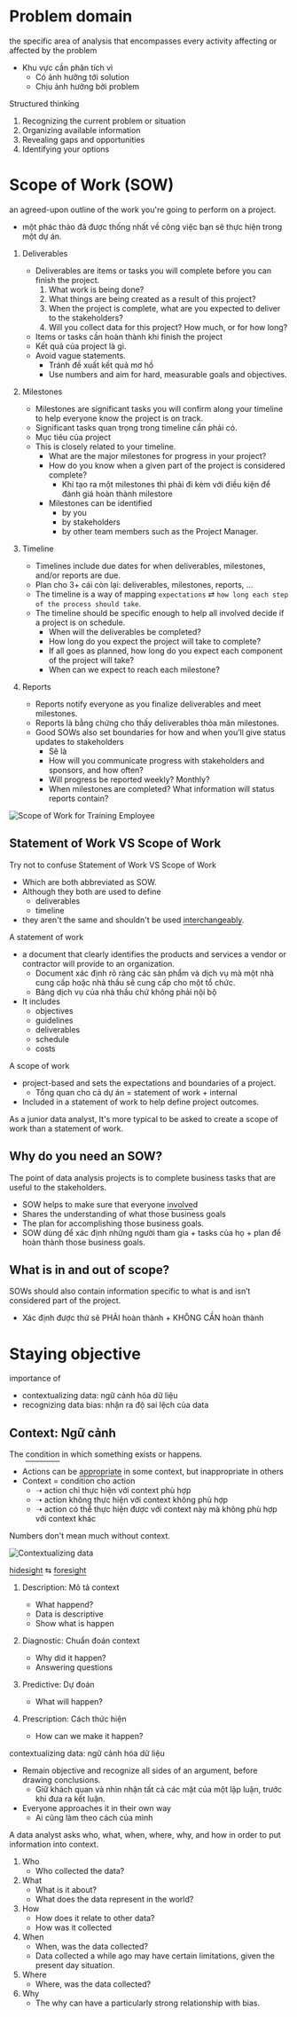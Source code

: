 <style>
[tooltip] {
    position: relative;
    padding-bottom: 0.25px;
    border-bottom: solid 1px;
    text-decoration: none;
}

[tooltip]::before {
    display: none;
    content: attr(title);
    background-color: #6fa2fa;
    justify-content: center;
    border-radius: 3px;
    width: max-content;
    position: absolute;
    bottom: 100%;
    left: 50%;
    transform: translateX(-50%);
    text-align: center;
    padding: 0.25rem;
    max-width: 160px;
    word-break: keep-all;
    font-size: 0.75rem;
}

[tooltip]:hover::before {
    display: block;
}

[underline] {
    padding-bottom: 0.25rem;
    border-bottom: solid 1px;
    text-decoration: none;
}
</style>

# Problem domain
the specific area of analysis that encompasses every activity affecting or affected by the problem
- Khu vực cần phân tích vì
    - Có ảnh hưởng tới solution
    - Chịu ảnh hưởng bởi problem

Structured thinking
1. Recognizing the current problem or situation
1. Organizing available information 
1. Revealing gaps and opportunities
1. Identifying your options

# Scope of Work (SOW) 
an agreed-upon outline of the work you're going to perform on a project.
- một phác thảo đã được thống nhất về công việc bạn sẽ thực hiện trong một dự án.

1. Deliverables
    - Deliverables are items or tasks you will complete before you can finish the project.
        1. What work is being done?
        1. What things are being created as a result of this project?
        1. When the project is complete, what are you expected to deliver to the stakeholders? 
        1. Will you collect data for this project? How much, or for how long? 
    - Items or tasks cần hoàn thành khi finish the project
    - Kết quả của project là gì.
    - Avoid vague statements.
        - Tránh đề xuất kết quả mơ hồ
        - Use numbers and aim for hard, measurable goals and objectives.
    
1. Milestones
    - Milestones are significant tasks you will confirm along your timeline to help everyone know the project is on track.
    - Significant tasks quan trọng trong timeline cần phải có.
    - Mục tiêu của project
    - This is closely related to your timeline.
        - What are the major milestones for progress in your project?
        - How do you know when a given part of the project is considered complete?
            - Khi tạo ra một milestones thì phải đi kèm với điều kiện để đánh giá hoàn thành milestore
        - Milestones can be identified 
            - by you
            - by stakeholders
            - by other team members such as the Project Manager.

1. Timeline
    - Timelines include due dates for when deliverables, milestones, and/or reports are due.
    - Plan cho 3+ cái còn lại: deliverables, milestones, reports, ...
    - The timeline is a way of mapping `expectations` ⇄ `how long each step of the process should take`.
    - The timeline should be specific enough to help all involved decide if a project is on schedule.
        - When will the deliverables be completed?
        - How long do you expect the project will take to complete?
        - If all goes as planned, how long do you expect each component of the project will take? 
        - When can we expect to reach each milestone?

1. Reports
    - Reports notify everyone as you finalize deliverables and meet milestones.
    - Reports là bằng chứng cho thấy deliverables thỏa mãn milestones.
    - Good SOWs also set boundaries for how and when you’ll give status updates to stakeholders
        - Sẽ là 
        - How will you communicate progress with stakeholders and sponsors, and how often?
        - Will progress be reported weekly? Monthly? 
        - When milestones are completed? What information will status reports contain?

![Scope of Work for Training Employee](Capture.PNG "Scope of Work for Training Employee")

## Statement of Work VS Scope of Work
Try not to confuse Statement of Work VS Scope of Work
- Which are both abbreviated as SOW.
- Although they both are used to define 
    - deliverables
    - timeline
- they aren't the same and shouldn't be used <ins tooltip title="thay thế cho nhau">interchangeably</ins>.

A statement of work
- a document that clearly identifies the products and services a vendor or contractor will provide to an organization.
    - Document xác định rõ ràng các sản phẩm và dịch vụ mà một nhà cung cấp hoặc nhà thầu sẽ cung cấp cho một tổ chức.
    - Bảng dịch vụ của nhà thầu chứ không phải nội bộ
- It includes 
    - objectives
    - guidelines
    - deliverables
    - schedule
    - costs

A scope of work
- project-based and sets the expectations and boundaries of a project.
    - Tổng quan cho cả dự án = statement of work + internal
- Included in a statement of work to help define project outcomes.

As a junior data analyst, It's more typical to be asked to create a scope of work than a statement of work.

## Why do you need an SOW?

The point of data analysis projects is to complete business tasks that are useful to the stakeholders.
- SOW helps to make sure that everyone <ins tooltip title="tham gia">involve</ins>d
- Shares the understanding of what those business goals
- The plan for accomplishing those business goals.
- SOW dùng để xác định những người tham gia + tasks của họ + plan để hoàn thành those business goals.

## What is in and out of scope?

SOWs should also contain information specific to what is and isn’t considered part of the project.
- Xác định được thứ sẽ PHẢI hoàn thành + KHÔNG CẦN hoàn thành

# Staying objective

importance of 
- contextualizing data: ngữ cảnh hóa dữ liệu
- recognizing data bias: nhận ra độ sai lệch của data

## Context: Ngữ cảnh
The <ins underline>condition</ins> in which something exists or happens.
- Actions can be <ins tooltip title="thích hợp">appropriate</ins> in some context, but inappropriate in others
- Context = condition cho action 
    - ➝ action chỉ thực hiện với context phù hợp
    - ➝ action không thực hiện với context không phù hợp
    - ➝ action có thể thực hiện được với context này mà không phù hợp với context khác

Numbers don't mean much without context. 

![Contextualizing data](Capture1.PNG "Contextualizing data")

<ins tooltip title="sự ẩn dấu">hidesight</ins> ⇆ <ins tooltip title="tầm nhìn xa">foresight</ins>

1. Description: Mô tả context
    - What happend?
    - Data is descriptive
    - Show what is happen

1. Diagnostic: Chuẩn đoán context
    - Why did it happen?
    - Answering questions

1. Predictive: Dự đoán
    - What will happen?

1. Prescription: Cách thức hiện
    - How can we make it happen?


contextualizing data: ngữ cảnh hóa dữ liệu 
- Remain objective and recognize all sides of an argument, before drawing conclusions.
    - Giữ khách quan và nhìn nhận tất cả các mặt của một lập luận, trước khi đưa ra kết luận.
- Everyone approaches it in their own way
    - Ai cũng làm theo cách của mình

A data analyst asks who, what, when, where, why, and how in order to put information into context.
1. Who
    - Who collected the data?
1. What
    - What is it about? 
    - What does the data represent in the world?
1. How
    - How does it relate to other data?
    - How was it collected
1. When
    - When, was the data collected? 
    - Data collected a while ago may have certain limitations, given the present day situation.
1. Where
    - Where, was the data collected? 
1. Why
    - The why can have a particularly strong relationship with bias.

